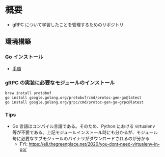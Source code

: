 # 概要

- gRPC について学習したことを管理するためのリポジトリ

## 環境構築

### Go インストール

- [手順](./install_go.md)

### gRPC の実装に必要なモジュールのインストール

```bash
brew install protobuf
go install google.golang.org/protobuf/cmd/protoc-gen-go@latest
go install google.golang.org/grpc/cmd/protoc-gen-go-grpc@latest
```

### Tips

- Go 言語はコンパイル言語である。そのため、Python における virtualenv 等が不要である。上記モジュールインストール時にも分かるが、モジュール毎に必要なサブモジュールのバイナリがダウンロードされるのが分かる
  - FYI: https://eli.thegreenplace.net/2020/you-dont-need-virtualenv-in-go/
